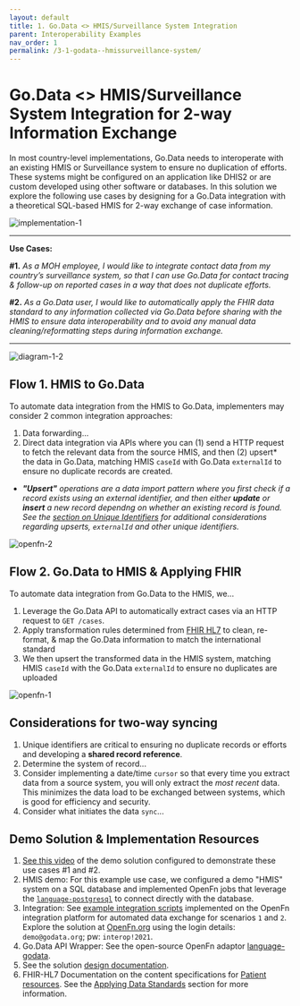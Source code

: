 ```yaml
---
layout: default
title: 1. Go.Data <> HMIS/Surveillance System Integration
parent: Interoperability Examples
nav_order: 1
permalink: /3-1-godata--hmissurveillance-system/
---
```

# Go.Data <> HMIS/Surveillance System Integration for 2-way Information Exchange
In most country-level implementations, Go.Data needs to interoperate with an existing HMIS or Surveillance system to ensure no duplication of efforts. These systems might be configured on an application like DHIS2 or are custom developed using other software or databases. In this solution we explore the following use cases by designing for a Go.Data integration with a theoretical SQL-based HMIS for 2-way exchange of case information. 

![implementation-1](../assets/godata-example1.png)

---
**Use Cases:**

**#1.**  _As a MOH employee, I would like to integrate contact data from my country’s surveillance system, so that I can use Go.Data for contact tracing & follow-up on reported cases in a way that does not duplicate efforts._

**#2.** _As a Go.Data user, I would like to automatically apply the FHIR data standard to any information collected via Go.Data before sharing with the HMIS to ensure data interoperability and to avoid any manual data cleaning/reformatting steps during information exchange._

---
![diagram-1-2](../assets/io-use-case-1-2.png)


## Flow 1. HMIS to Go.Data
To automate data integration from the HMIS to Go.Data, implementers may consider 2 common integration approaches: 
1. Data forwarding...
2. Direct data integration via APIs where you can (1) send a HTTP request to fetch the relevant data from the source HMIS, and then (2) upsert* the data in Go.Data, matching HMIS `caseId` with Go.Data `externalId` to ensure no duplicate records are created. 

* _**"Upsert"** operations are a data import pattern where you first check if a record exists using an external identifier, and then either **update** or **insert** a new record dependng on whether an existing record is found. See the [section on Unique Identifiers](https://worldhealthorganization.github.io/godata/topics/1-unique-identifier-schemes) for additional considerations regarding upserts, `externalId` and other unique identifiers._ 

![openfn-2](../assets/openfn-2.png)

## Flow 2. Go.Data to HMIS & Applying FHIR 
To automate data integration from Go.Data to the HMIS, we...
1. Leverage the Go.Data API to automatically extract cases via an HTTP request to `GET /cases`. 
2. Apply transformation rules determined from [FHIR HL7](...) to clean, re-format, & map the Go.Data information to match the international standard
3. We then upsert the transformed data in the HMIS system, matching HMIS `caseId` with the Go.Data `externalId` to ensure no duplicates are uploaded

![openfn-1](../assets/openfn-1.png)

## Considerations for two-way syncing
1. Unique identifiers are critical to ensuring no duplicate records or efforts and developing a **shared record reference**. 
2. Determine the system of record...
3. Consider implementing a date/time `cursor` so that every time you extract data from a source system, you will only extract the _most recent_ data. This minimizes the data load to be exchanged between systems, which is good for efficiency and security. 
4. Consider what initiates the data `sync`...

## Demo Solution & Implementation Resources
1. [See this video](...) of the demo solution configured to demonstrate these use cases #1 and #2.  
2. HMIS demo: For this example use case, we configured a demo "HMIS" system on a SQL database and implemented OpenFn jobs that leverage the [`language-postgresql`](https://github.com/OpenFn/language-postgresql) to connect directly with the database. 
3. Integration: See [example integration scripts](https://github.com/WorldHealthOrganization/godata/tree/docs-toolkit/interoperability-jobs) implemented on the OpenFn integration platform for automated data exchange for scenarios `1` and `2`. Explore the solution at [OpenFn.org](https://www.openfn.org/login) using the login details: `demo@godata.org`; pw: `interop!2021`. 
4. Go.Data API Wrapper: See the open-source OpenFn adaptor [language-godata](https://openfn.github.io/language-godata/). 
5. See the solution [design documentation](https://drive.google.com/drive/folders/1qL3el6F2obdmtu2QKgcWYoXWsqBkhtII).
6. FHIR-HL7 Documentation on the content specifications for [Patient resources](https://www.hl7.org/fhir/patient.html). See the [Applying Data Standards](https://worldhealthorganization.github.io/godata/topics/4-applying-data-standards) section for more information. 
